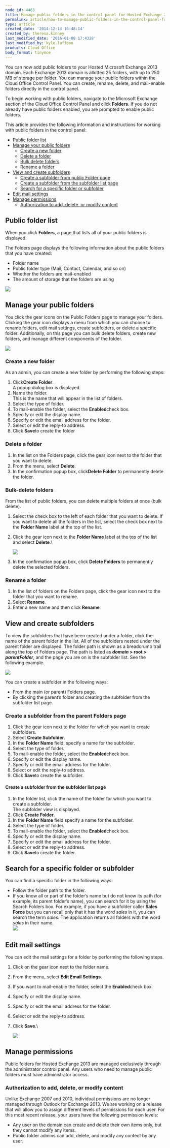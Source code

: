 ```yaml
---
node_id: 4463
title: Manage public folders in the control panel for Hosted Exchange 2013
permalink: article/how-to-manage-public-folders-in-the-control-panel-for-exchange-2013
type: article
created_date: '2014-12-14 16:48:14'
created_by: theresa.kinney
last_modified_date: '2016-01-08 17:4328'
last_modified_by: kyle.laffoon
products: Cloud Office
body_format: tinymce
---
```


You can now add public folders to your Hosted Microsoft Exchange 2013
domain. Each Exchange 2013 domain is allotted 25 folders, with up to 250
MB of storage per folder. You can manage your public folders within the
Cloud Office Control Panel. You can create, rename, delete, and
mail-enable folders directly in the control panel.

To begin working with public folders, navigate to the Microsoft Exchange
section of the Cloud Office Control Panel and click **Folders**. If you
do not already have public folders enabled, you are prompted to enable
public folders.

This article provides the following information and instructions for
working with public folders in the control panel:

-   [Public folder list](#publicfolderlistings)
-   [Manage your public folders](#managefolders)
    -   [Create a new folder](#createnewfolder)
    -   [Delete a folder](#deletefolder)
    -   [Bulk delete folders](#bulkdelete)
    -   [Rename a folder](#renamefolder)
-   [View and create subfolders](#viewandcreate)
    -   [Create a subfolder from public Folder
        page](#createsubfrompubliclisting)
    -   [Create a subfolder from the subfolder list
        page](#createsubfromchildsublisting)
    -   [Search for a specific folder or
        subfolder](#searchforfolderorsub)
-   [Edit mail settings](#editmailsettings)
-   [Manage permissions](#permissionmanagement)
    -   [Authorization to add, delete, or modify
        content](#adddeletemodifycontent)

Public folder list
------------------

When you click **Folders**, a page that lists all of your public folders
is displayed. 

The Folders page displays the following information about the public
folders that you have created:

-   Folder name
-   Public folder type (Mail, Contact, Calendar, and so on)
-   Whether the folders are mail-enabled
-   The amount of storage that the folders are using

![](/knowledge_center/sites/default/files/field/image/Basic_0.png)

Manage your public folders
--------------------------

You click the gear icons on the Public Folders page to manage your
folders.  Clicking the gear icon displays a menu from which you can
choose to rename folders, edit mail settings, create subfolders, or
delete a specific folder. Additionally, on this page you can bulk delete
folders, create new folders, and manage different components of the
folder.

![](/knowledge_center/sites/default/files/field/image/Manage_0.png)

### Create a new folder

As an admin, you can create a new folder by performing the following
steps:

1.  Click**Create Folder**.\
     A popup dialog box is displayed.
2.  Name the folder.\
     This is the name that will appear in the list of folders.
3.  Select the type of folder.
4.  To mail-enable the folder, select the **Enabled**check box.
5.  Specify or edit the display name.
6.  Specify or edit the email address for the folder.
7.  Select or edit the reply-to address.
8.  Click **Save**to create the folder

### Delete a folder

1.  In the list on the Folders page, click the gear icon next to the
    folder that you want to delete.
2.  From the menu, select **Delete**.
3.  In the confirmation popup box, click**Delete Folder** to permanently
    delete the folder.

### Bulk-delete folders

From the list of public folders, you can delete multiple folders at once
(bulk delete).  

1.  Select the check box to the left of each folder that you want to
    delete. If you want to delete all the folders in the list, select
    the check box next to the **Folder Name** label at the top of the
    list.
2.  Click the gear icon next to the **Folder Name** label at the top of
    the list and select **Delete**.\

    ![](/knowledge_center/sites/default/files/field/image/bulk%2520delete2.png)
3.  In the confirmation popup box, click **Delete Folders** to
    permanently delete the selected folders.

### Rename a folder

1.  In the list of folders on the Folders page, click the gear icon next
    to the folder that you want to rename.
2.  Select **Rename**.
3.  Enter a new name and then click **Rename**.

View and create subfolders
--------------------------

To view the subfolders that have been created under a folder, click the
name of the parent folder in the list. All of the subfolders nested
under the parent folder are displayed. The folder path is shown as a
breadcrumb trail along the top of Folders page. The path is listed as
***domain* \> root \> *parentFolder***, and the page you are on is the
subfolder list. See the following example.

![](/knowledge_center/sites/default/files/field/image/childsubfolder_a.png)

You can create a subfolder in the following ways: 

-   From the main (or parent) Folders page.
-   By clicking the parent&rsquo;s folder and creating the subfolder from the
    subfolder list page.

### Create a subfolder from the parent Folders page

1.  Click the gear icon next to the folder for which you want to create
    subfolders.
2.  Select **Create Subfolder**.
3.  In the **Folder Name** field, specify a name for the subfolder.
4.  Select the type of folder.
5.  To mail-enable the folder, select the **Enabled**check box.
6.  Specify or edit the display name.
7.  Specify or edit the email address for the folder.
8.  Select or edit the reply-to address.
9.  Click **Save**to create the subfolder.

#### Create a subfolder from the subfolder list page

1.  In the folder list, click the name of the folder for which you want
    to create a subfolder.\
     The subfolder view is displayed.
2.  Click **Create Folder**.
3.  In the **Folder Name** field specify a name for the subfolder.
4.  Select the type of folder.
5.  To mail-enable the folder, select the **Enabled**check box.
6.  Specify or edit the display name.
7.  Specify or edit the email address for the folder.
8.  Select or edit the reply-to address.
9.  Click **Save**to create the folder.

Search for a specific folder or subfolder
-----------------------------------------

You can find a specific folder in the following ways:

-   Follow the folder path to the folder.
-   If you know all or part of the folder&rsquo;s name but do not know its
    path (for example, its parent folder&rsquo;s name), you can search for it
    by using the Search Folders box. For example, if you have a
    subfolder caller **Sales Force** but you can recall only that it has
    the word *sales* in it, you can search the term *sales*. The
    application returns all folders with the word *sales* in their
    name.\
     ![](/knowledge_center/sites/default/files/field/image/search_0.png)

Edit mail settings
------------------

You can edit the mail settings for a folder by performing the following
steps.

1.  Click on the gear icon next to the folder name.
2.  From the menu, select **Edit Email Settings**.
3.  If you want to mail-enable the folder, select the **Enabled**check
    box.
4.  Specify or edit the display name.
5.  Specify or edit the email address for the folder.
6.  Select or edit the reply-to address.
7.  Click **Save**.\

    ![](/knowledge_center/sites/default/files/field/image/cupcakesandkittens_a.png)

Manage permissions
------------------

Public folders for Hosted Exchange 2013 are managed exclusively through
the administrator control panel. Any users who need to manage public
folders must have administrator access.

### Authorization  to add, delete, or modify content

Unlike Exchange 2007 and 2010, individual permissions are no longer
managed through Outlook for Exchange 2013.  We are working on a release
that will allow you to assign different levels of permissions for each
user.  For this most recent release, your users have the following
permission levels:

-   Any user on the domain can create and delete their own items only,
    but they cannot modify any items.
-   Public folder admins can add, delete, and modify any content by any
    user. 


